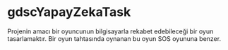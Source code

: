 # gdscYapayZekaTask
Projenin amacı bir oyuncunun bilgisayarla rekabet edebileceği bir oyun tasarlamaktır.
Bir oyun tahtasında oynanan bu oyun SOS oyununa benzer.
